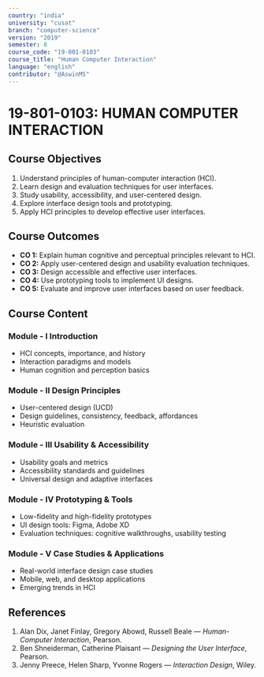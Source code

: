 ```yaml
---
country: "india"
university: "cusat"
branch: "computer-science"
version: "2019"
semester: 8
course_code: "19-801-0103"
course_title: "Human Computer Interaction"
language: "english"
contributor: "@AswinMS"
---
```


# 19-801-0103: HUMAN COMPUTER INTERACTION

## Course Objectives
1. Understand principles of human-computer interaction (HCI).
2. Learn design and evaluation techniques for user interfaces.
3. Study usability, accessibility, and user-centered design.
4. Explore interface design tools and prototyping.
5. Apply HCI principles to develop effective user interfaces.

## Course Outcomes
* **CO 1:** Explain human cognitive and perceptual principles relevant to HCI.
* **CO 2:** Apply user-centered design and usability evaluation techniques.
* **CO 3:** Design accessible and effective user interfaces.
* **CO 4:** Use prototyping tools to implement UI designs.
* **CO 5:** Evaluate and improve user interfaces based on user feedback.

## Course Content

### Module - I Introduction
* HCI concepts, importance, and history
* Interaction paradigms and models
* Human cognition and perception basics

### Module - II Design Principles
* User-centered design (UCD)
* Design guidelines, consistency, feedback, affordances
* Heuristic evaluation

### Module - III Usability & Accessibility
* Usability goals and metrics
* Accessibility standards and guidelines
* Universal design and adaptive interfaces

### Module - IV Prototyping & Tools
* Low-fidelity and high-fidelity prototypes
* UI design tools: Figma, Adobe XD
* Evaluation techniques: cognitive walkthroughs, usability testing

### Module - V Case Studies & Applications
* Real-world interface design case studies
* Mobile, web, and desktop applications
* Emerging trends in HCI

## References
1. Alan Dix, Janet Finlay, Gregory Abowd, Russell Beale — *Human-Computer Interaction*, Pearson.
2. Ben Shneiderman, Catherine Plaisant — *Designing the User Interface*, Pearson.
3. Jenny Preece, Helen Sharp, Yvonne Rogers — *Interaction Design*, Wiley.
